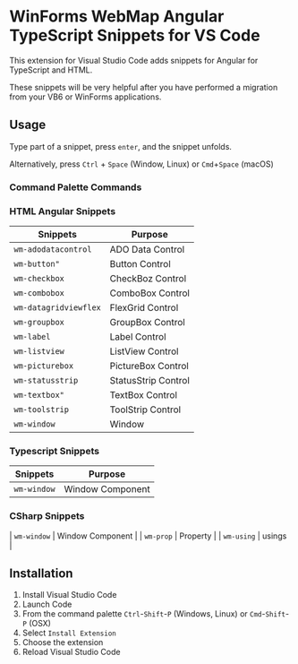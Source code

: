 # WinForms WebMap Angular TypeScript Snippets for VS Code

This extension for Visual Studio Code adds snippets for Angular for TypeScript and HTML.

These snippets will be very helpful after you have performed a migration from your VB6 or WinForms applications.

## Usage

Type part of a snippet, press `enter`, and the snippet unfolds.

Alternatively, press `Ctrl` + `Space` (Window, Linux) or `Cmd`+`Space` (macOS)

### Command Palette Commands

### HTML Angular Snippets

| Snippets                                              | Purpose                         |
| ------------------------------------------------------|---------------------------------|
| `wm-adodatacontrol`                                   | ADO Data Control                |
| `wm-button"`                                          | Button Control                  |
| `wm-checkbox`                                        | CheckBoz Control                |
| `wm-combobox`                                         | ComboBox Control                |
| `wm-datagridviewflex`                                 | FlexGrid Control                |
| `wm-groupbox`                                         | GroupBox Control                |
| `wm-label`                                            | Label Control                   |
| `wm-listview`                                         | ListView Control                |
| `wm-picturebox`                                      | PictureBox Control              |
| `wm-statusstrip`                                      | StatusStrip Control             |
| `wm-textbox"`                                         | TextBox Control                 |
| `wm-toolstrip`                                        | ToolStrip Control               |
| `wm-window`                                           | Window                          |

### Typescript Snippets

| Snippets                                              | Purpose                         |
| ------------------------------------------------------|---------------------------------|
| `wm-window`                                           | Window Component                |


### CSharp Snippets
| `wm-window`                                           | Window Component                |
| `wm-prop`                                             | Property                        |
| `wm-using`                                            | usings                        |

## Installation

1. Install Visual Studio Code
1. Launch Code
1. From the command palette `Ctrl`-`Shift`-`P` (Windows, Linux) or `Cmd`-`Shift`-`P` (OSX)
1. Select `Install Extension`
1. Choose the extension
1. Reload Visual Studio Code